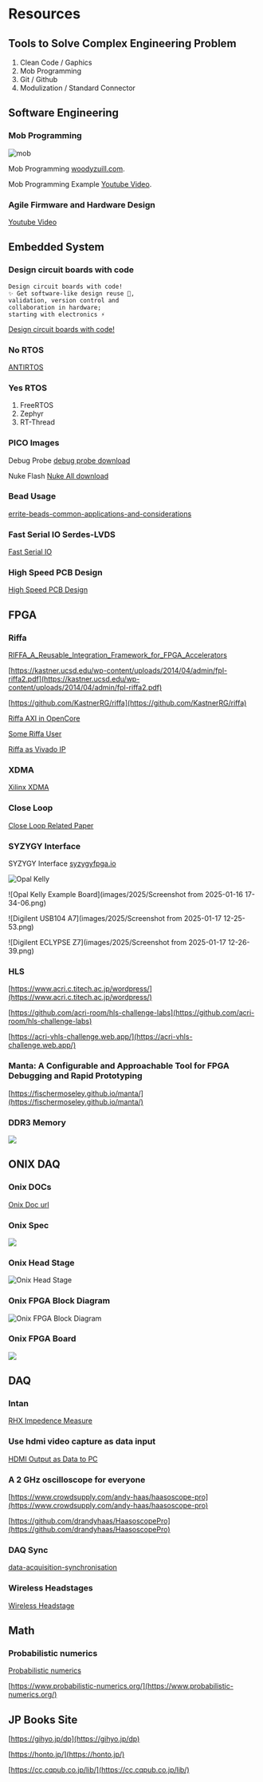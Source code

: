 # Resources

## Tools to Solve Complex Engineering Problem

1. Clean Code / Gaphics
2. Mob Programming
3. Git / Github
4. Modulization / Standard Connector

## Software Engineering

### Mob Programming

![mob](images/2025/Screenshot%20from%202024-09-12%2012-18-24.png)

Mob Programming
[woodyzuill.com](https://woodyzuill.com/).

Mob Programming Example
[Youtube Video](https://www.youtube.com/watch?v=p_pvslS4gEI&t=4s).

### Agile Firmware and Hardware Design

[Youtube Video](https://www.youtube.com/watch?v=rG4rC5oLx7Y&t=1s)

## Embedded System

### Design circuit boards with code

    Design circuit boards with code! 
    ✨ Get software-like design reuse 🚀, 
    validation, version control and 
    collaboration in hardware; 
    starting with electronics ⚡️

[Design circuit boards with code!](https://github.com/atopile/atopile)

### No RTOS

[ANTIRTOS](https://github.com/WeSpeakEnglish/ANTIRTOS)

### Yes RTOS

1. FreeRTOS
2. Zephyr
3. RT-Thread

### PICO Images

Debug Probe
[debug probe download](images/2025/debugprobe.uf2)

Nuke Flash
[Nuke All download](images/2025/flash_nuke.uf2)

### Bead Usage

[errite-beads-common-applications-and-considerations](https://greatpcb.com/zh-TW/ferrite-beads-common-applications-and-considerations-in-circuit-design/)

### Fast Serial IO Serdes-LVDS

[Fast Serial IO](papers/2025/serialio.pdf)

### High Speed PCB Design

[High Speed PCB Design](papers/2025/High-Speed%20PCB%20Design%20Guide.pdf)

## FPGA

### Riffa

[RIFFA_A_Reusable_Integration_Framework_for_FPGA_Accelerators](https://www.researchgate.net/publication/261396774_RIFFA_A_Reusable_Integration_Framework_for_FPGA_Accelerators)

[https://kastner.ucsd.edu/wp-content/uploads/2014/04/admin/fpl-riffa2.pdf](https://kastner.ucsd.edu/wp-content/uploads/2014/04/admin/fpl-riffa2.pdf)

[https://github.com/KastnerRG/riffa](https://github.com/KastnerRG/riffa)

[Riffa AXI in OpenCore](https://opencores.org/websvn/listing?repname=qaz_libs&path=%2Fqaz_libs%2Ftrunk%2FPCIe%2Fsrc%2FRIFFA%2F&rev=43)

[Some Riffa User](https://gitlab.in2p3.fr/csantos/apc/WA105/ml605-parisroc-wa105-firmware/-/tree/master/src)

[Riffa as Vivado IP](https://github.com/briansune/Artix-7-PCIE-Riffa)

### XDMA

[Xilinx XDMA](https://ebics.net/xilinx-xdma/)

### Close Loop

[Close Loop Related Paper](subtitles/close_loop_experiment.md)

### SYZYGY Interface

SYZYGY Interface [syzygyfpga.io](https://syzygyfpga.io/)

![Opal Kelly](images/2025/syzygy-brain-peripherals_jpg_md-xl.jpg)

![Opal Kelly Example Board](images/2025/Screenshot from 2025-01-16 17-34-06.png)

![Digilent USB104 A7](images/2025/Screenshot from 2025-01-17 12-25-53.png)

![Digilent ECLYPSE Z7](images/2025/Screenshot from 2025-01-17 12-26-39.png)

### HLS

[https://www.acri.c.titech.ac.jp/wordpress/](https://www.acri.c.titech.ac.jp/wordpress/)

[https://github.com/acri-room/hls-challenge-labs](https://github.com/acri-room/hls-challenge-labs)

[https://acri-vhls-challenge.web.app/](https://acri-vhls-challenge.web.app/)

### Manta: A Configurable and Approachable Tool for FPGA Debugging and Rapid Prototyping

[https://fischermoseley.github.io/manta/](https://fischermoseley.github.io/manta/)

### DDR3 Memory

![](./images/2025/Screenshot%20from%202025-01-24%2011-47-27.png)

## ONIX DAQ

### Onix DOCs

[Onix Doc url](https://open-ephys.github.io/onix-docs/Getting%20Started/whatisonix.html)

### Onix Spec

![](images/2025/Screenshot%20from%202025-01-24%2011-50-29.png)

### Onix Head Stage

![Onix Head Stage](images/2025/Screenshot%20from%202024-08-27%2011-19-19.png)

### Onix FPGA Block Diagram

![Onix FPGA Block Diagram](images/2025/Screenshot%20from%202024-08-26%2018-16-11.png)

### Onix FPGA Board

![](images/2025/nereid-callouts.png)

## DAQ

### Intan

[RHX Impedence Measure](https://github.com/MatsumotoJ/Tetroplater)

### Use hdmi video capture as data input

[HDMI Output as Data to PC](https://github.com/steve-m/hsdaoh)

### A 2 GHz oscilloscope for everyone

[https://www.crowdsupply.com/andy-haas/haasoscope-pro](https://www.crowdsupply.com/andy-haas/haasoscope-pro)

[https://github.com/drandyhaas/HaasoscopePro](https://github.com/drandyhaas/HaasoscopePro)

### DAQ Sync

[data-acquisition-synchronisation](https://dewesoft.com/blog/data-acquisition-synchronisation)

### Wireless Headstages

[Wireless Headstage](./subtitles/wireless_hs.md)

## Math

### Probabilistic numerics

[Probabilistic numerics](https://en.wikipedia.org/wiki/Probabilistic_numerics)

[https://www.probabilistic-numerics.org/](https://www.probabilistic-numerics.org/)

## JP Books Site

[https://gihyo.jp/dp](https://gihyo.jp/dp)

[https://honto.jp/](https://honto.jp/)

[https://cc.cqpub.co.jp/lib/](https://cc.cqpub.co.jp/lib/)
